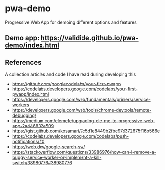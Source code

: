 # pwa-demo
Progressive Web App for demoing different options and features

## Demo app: https://validide.github.io/pwa-demo/index.html

## References
A collection articles and code I have read during developing this
- https://github.com/googlecodelabs/your-first-pwapp
- https://codelabs.developers.google.com/codelabs/your-first-pwapp/index.html
- https://developers.google.com/web/fundamentals/primers/service-workers
- https://developers.google.com/web/tools/chrome-devtools/remote-debugging/
- https://medium.com/elemefe/upgrading-ele-me-to-progressive-web-app-2a446832e509
- https://gist.github.com/kosamari/7c5d1e8449b2fbc97d372675f16b566e
- https://codelabs.developers.google.com/codelabs/push-notifications/#0
- https://web.dev/google-search-sw/
- https://stackoverflow.com/questions/33986976/how-can-i-remove-a-buggy-service-worker-or-implement-a-kill-switch/38980776#38980776
